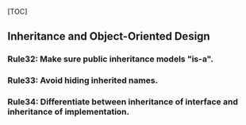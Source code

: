 [TOC]

## Inheritance and Object-Oriented Design

### Rule32: Make sure public inheritance models "is-a".

### Rule33: Avoid hiding inherited names.

### Rule34: Differentiate between inheritance of interface and inheritance of implementation.